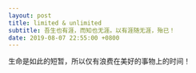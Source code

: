 ```yaml
---
layout: post
title: limited & unlimited
subtitle: 吾生也有涯，而知也无涯。以有涯随无涯，殆已！
date: 2019-08-07 22:55:00 +0800
---
```

生命是如此的短暂，所以仅有浪费在美好的事物上的时间！







